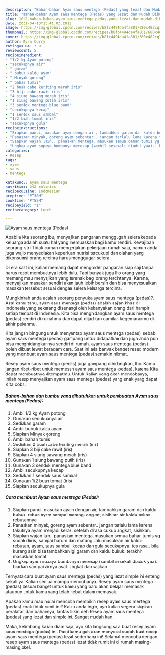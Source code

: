 ```yaml
---
description: "Bahan-bahan Ayam saus mentega (Pedas) yang lezat dan Mudah Dibuat"
title: "Bahan-bahan Ayam saus mentega (Pedas) yang lezat dan Mudah Dibuat"
slug: 1012-bahan-bahan-ayam-saus-mentega-pedas-yang-lezat-dan-mudah-dibuat
date: 2021-04-13T15:41:03.201Z
image: https://img-global.cpcdn.com/recipes/b8fc4494da4fa801/680x482cq70/ayam-saus-mentega-pedas-foto-resep-utama.jpg
thumbnail: https://img-global.cpcdn.com/recipes/b8fc4494da4fa801/680x482cq70/ayam-saus-mentega-pedas-foto-resep-utama.jpg
cover: https://img-global.cpcdn.com/recipes/b8fc4494da4fa801/680x482cq70/ayam-saus-mentega-pedas-foto-resep-utama.jpg
author: Myra Curry
ratingvalue: 3.8
reviewcount: 5
recipeingredient:
- "1/2 kg Ayam potong"
- "secukupnya air"
- " garam"
- " bubuk kaldu ayam"
- " Minyak goreng"
- " bahan tumis"
- "2 buah cabe keriting merah iris"
- "3 biji cabe rawit iris"
- "4 siung bawang merah iris"
- "1 siung bawang putih iris"
- "3 sendok mentega blue band"
- "secukupnya kecap"
- "1 sendok saus sambal"
- "1/2 buah tomat iris"
- "secukupnya gula"
recipeinstructions:
- "Siapkan panci, masukan ayam dengan air, tambahkan garam dan kaldu bubuk. rebus ayam sampai matang. angkat, sisihkan air kaldu bekas rebusannya"
- "Panaskan minyak, goreng ayam sebentar.. jangan terlalu lama karena takutnya ayam menjadi keras. setelah dirasa cukup angkat, sisihkan."
- "Siapkan wajan lain.. panaskan mentega. masukan semua bahan tumis yg sudah diiris, sampai harum dan matang. lalu masukkan air kaldu rebusan, ayam, saus sambal, kecap dan gula secukupnya. tes rasa.. bila kurang asin bisa tambahkan lgi garam dan kaldu bubuk. terakhir masukkan tomat."
- "Ungkep ayam supaya bumbunya meresap (sambil sesekali diaduk yaa).. biarkan sampai airnya asat. angkat dan sajikan"
categories:
- Resep
tags:
- ayam
- saus
- mentega

katakunci: ayam saus mentega 
nutrition: 242 calories
recipecuisine: Indonesian
preptime: "PT38M"
cooktime: "PT55M"
recipeyield: "1"
recipecategory: Lunch

---
```



![Ayam saus mentega (Pedas)](https://img-global.cpcdn.com/recipes/b8fc4494da4fa801/680x482cq70/ayam-saus-mentega-pedas-foto-resep-utama.jpg)

Apabila kita seorang ibu, menyajikan panganan menggugah selera kepada keluarga adalah suatu hal yang memuaskan bagi kamu sendiri. Kewajiban seorang istri Tidak cuman mengerjakan pekerjaan rumah saja, namun anda juga wajib menyediakan keperluan nutrisi tercukupi dan olahan yang dikonsumsi orang tercinta harus menggugah selera.

Di era  saat ini, kalian memang dapat mengorder panganan siap saji tanpa harus repot membuatnya lebih dulu. Tapi banyak juga lho orang yang memang mau menyajikan yang terenak bagi orang tercintanya. Karena, menyajikan masakan sendiri akan jauh lebih bersih dan bisa menyesuaikan masakan tersebut sesuai dengan selera keluarga tercinta. 



Mungkinkah anda adalah seorang penyuka ayam saus mentega (pedas)?. Asal kamu tahu, ayam saus mentega (pedas) adalah sajian khas di Indonesia yang sekarang disenangi oleh kebanyakan orang dari hampir setiap tempat di Indonesia. Kita bisa menghidangkan ayam saus mentega (pedas) sendiri di rumahmu dan dapat dijadikan camilan kegemaranmu di akhir pekanmu.

Kita jangan bingung untuk menyantap ayam saus mentega (pedas), sebab ayam saus mentega (pedas) gampang untuk didapatkan dan juga anda pun bisa menghidangkannya sendiri di rumah. ayam saus mentega (pedas) boleh dibuat lewat beragam cara. Saat ini ada banyak banget resep modern yang membuat ayam saus mentega (pedas) semakin nikmat.

Resep ayam saus mentega (pedas) juga gampang dihidangkan, lho. Kamu jangan ribet-ribet untuk memesan ayam saus mentega (pedas), karena Kita dapat membuatnya ditempatmu. Untuk Kalian yang akan mencobanya, inilah resep menyajikan ayam saus mentega (pedas) yang enak yang dapat Kita coba.

<!--inarticleads1-->

##### Bahan-bahan dan bumbu yang dibutuhkan untuk pembuatan Ayam saus mentega (Pedas):

1. Ambil 1/2 kg Ayam potong
1. Gunakan secukupnya air
1. Sediakan  garam
1. Ambil  bubuk kaldu ayam
1. Siapkan  Minyak goreng
1. Ambil  bahan tumis
1. Sediakan 2 buah cabe keriting merah (iris)
1. Siapkan 3 biji cabe rawit (iris)
1. Siapkan 4 siung bawang merah (iris)
1. Gunakan 1 siung bawang putih (iris)
1. Gunakan 3 sendok mentega blue band
1. Ambil secukupnya kecap
1. Sediakan 1 sendok saus sambal
1. Gunakan 1/2 buah tomat (iris)
1. Siapkan secukupnya gula




<!--inarticleads2-->

##### Cara membuat Ayam saus mentega (Pedas):

1. Siapkan panci, masukan ayam dengan air, tambahkan garam dan kaldu bubuk. rebus ayam sampai matang. angkat, sisihkan air kaldu bekas rebusannya
1. Panaskan minyak, goreng ayam sebentar.. jangan terlalu lama karena takutnya ayam menjadi keras. setelah dirasa cukup angkat, sisihkan.
1. Siapkan wajan lain.. panaskan mentega. masukan semua bahan tumis yg sudah diiris, sampai harum dan matang. lalu masukkan air kaldu rebusan, ayam, saus sambal, kecap dan gula secukupnya. tes rasa.. bila kurang asin bisa tambahkan lgi garam dan kaldu bubuk. terakhir masukkan tomat.
1. Ungkep ayam supaya bumbunya meresap (sambil sesekali diaduk yaa).. biarkan sampai airnya asat. angkat dan sajikan




Ternyata cara buat ayam saus mentega (pedas) yang lezat simple ini enteng sekali ya! Kalian semua mampu mencobanya. Resep ayam saus mentega (pedas) Sesuai banget untuk kamu yang baru akan belajar memasak ataupun untuk kamu yang telah hebat dalam memasak.

Apakah kamu mau mulai mencoba membikin resep ayam saus mentega (pedas) enak tidak rumit ini? Kalau anda ingin, ayo kalian segera siapkan peralatan dan bahannya, lantas bikin deh Resep ayam saus mentega (pedas) yang lezat dan simple ini. Sangat mudah kan. 

Maka, ketimbang kalian diam saja, ayo kita langsung saja buat resep ayam saus mentega (pedas) ini. Pasti kamu gak akan menyesal sudah buat resep ayam saus mentega (pedas) lezat sederhana ini! Selamat mencoba dengan resep ayam saus mentega (pedas) lezat tidak rumit ini di rumah masing-masing,oke!.

